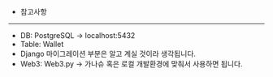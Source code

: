 ####

- 참고사항

---

- DB: PostgreSQL -> localhost:5432
- Table: Wallet
- Django 마이그레이션 부분은 알고 계실 것이라 생각됩니다.
- Web3: Web3.py -> 가나슈 혹은 로컬 개발환경에 맞춰서 사용하면 됩니다.
